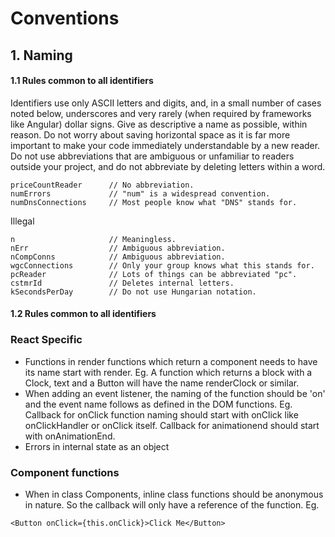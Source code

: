 # Conventions

## 1. Naming
#### 1.1 Rules common to all identifiers
Identifiers use only ASCII letters and digits, and, in a small number of cases noted below, underscores and very rarely (when required by frameworks like Angular) dollar signs.
Give as descriptive a name as possible, within reason. Do not worry about saving horizontal space as it is far more important to make your code immediately understandable by a new reader. Do not use abbreviations that are ambiguous or unfamiliar to readers outside your project, and do not abbreviate by deleting letters within a word.
```
priceCountReader      // No abbreviation.
numErrors             // "num" is a widespread convention.
numDnsConnections     // Most people know what "DNS" stands for.
```
Illegal
```
n                     // Meaningless.
nErr                  // Ambiguous abbreviation.
nCompConns            // Ambiguous abbreviation.
wgcConnections        // Only your group knows what this stands for.
pcReader              // Lots of things can be abbreviated "pc".
cstmrId               // Deletes internal letters.
kSecondsPerDay        // Do not use Hungarian notation.
```
#### 1.2 Rules common to all identifiers 

### React Specific
* Functions in render functions which return a component needs to have its name start with render. Eg. A function which returns a block with a Clock, text and a Button will have the name renderClock or similar.
* When adding an event listener, the naming of the function should be 'on' and the event name follows as defined in the DOM functions. Eg. Callback for onClick function naming should start with onClick like onClickHandler or onClick itself. Callback for animationend should start with onAnimationEnd.
* Errors in internal state as an object

### Component functions
* When in class Components, inline class functions should be anonymous in nature. So the callback will only have a reference of the function. Eg. 
```
<Button onClick={this.onClick}>Click Me</Button>
```
